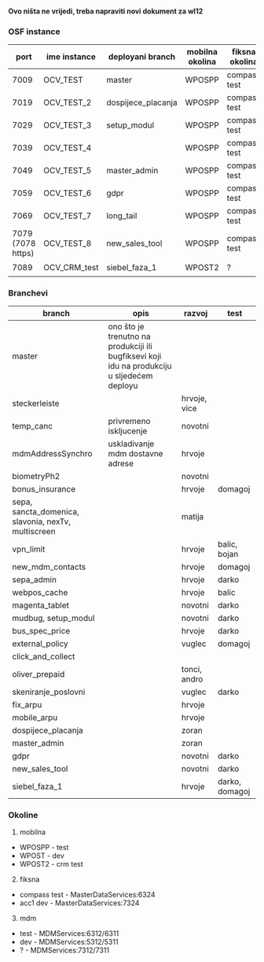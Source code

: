 #### Ovo ništa ne vrijedi, treba napraviti novi dokument za wl12

### OSF instance
| port | ime instance	| deployani branch | mobilna okolina | fiksna okolina | mdm okolina | startan |
| --- | --- | --- | --- | --- | --- | --- |
| 7009 | OCV_TEST |	master | WPOSPP | compass test   |  test  | :heavy_check_mark: |
| 7019 | OCV_TEST_2 | dospijece_placanja | WPOSPP | compass test | test | :x: |
| 7029 | OCV_TEST_3 | setup_modul | WPOSPP | compass test | test | :x: |
| 7039 | OCV_TEST_4 |  | WPOSPP | compass test | test | :x: |
| 7049 | OCV_TEST_5 | master_admin | WPOSPP | compass test | test | :heavy_check_mark: |
| 7059 | OCV_TEST_6 | gdpr | WPOSPP | compass test | test | :heavy_check_mark: |
| 7069 | OCV_TEST_7 | long_tail | WPOSPP | compass test | test | :heavy_check_mark: |
| 7079 (7078 https) | OCV_TEST_8 | new_sales_tool | WPOSPP | compass test | test | :heavy_check_mark: |
| 7089 | OCV_CRM_test | siebel_faza_1 | WPOST2 | ? | ? | :heavy_check_mark: |



### Branchevi
| branch | opis | razvoj | test |
| --- | --- | --- | --- |
| master | ono što je trenutno na produkciji ili bugfiksevi koji idu na produkciju u sljedećem deployu | | |
| steckerleiste  | | hrvoje, vice | |
| temp_canc | privremeno iskljucenje | novotni |  |
| mdmAddressSynchro | uskladivanje mdm dostavne adrese | hrvoje |  |
| biometryPh2 | | novotni | |
| bonus_insurance | | hrvoje | domagoj |
| sepa, sancta_domenica, slavonia, nexTv, multiscreen | | matija | |
| vpn_limit | | hrvoje | balic, bojan |
| new_mdm_contacts | | hrvoje | domagoj |
| sepa_admin | | hrvoje | darko |
| webpos_cache | | hrvoje | balic |
| magenta_tablet | | novotni | darko |
| mudbug, setup_modul | | novotni | darko |
| bus_spec_price | | hrvoje | darko |
| external_policy | | vuglec | domagoj |
| click_and_collect | | | |
| oliver_prepaid | | tonci, andro | |
| skeniranje_poslovni | | vuglec | darko |
| fix_arpu | | hrvoje | |
| mobile_arpu | | hrvoje | |
| dospijece_placanja | | zoran | |
| master_admin | | zoran | |
| gdpr | | novotni | darko |
| new_sales_tool | | novotni | darko |
| siebel_faza_1 | | hrvoje | darko, domagoj |


### Okoline
1. mobilna
 *	WPOSPP - test
 *	WPOST - dev
  *	WPOST2 - crm test

2. fiksna
 * compass test - MasterDataServices:6324
 * acc1 dev - MasterDataServices:7324

3. mdm
 * test - MDMServices:6312/6311
 * dev - MDMServices:5312/5311
 * ? - MDMServices:7312/7311
